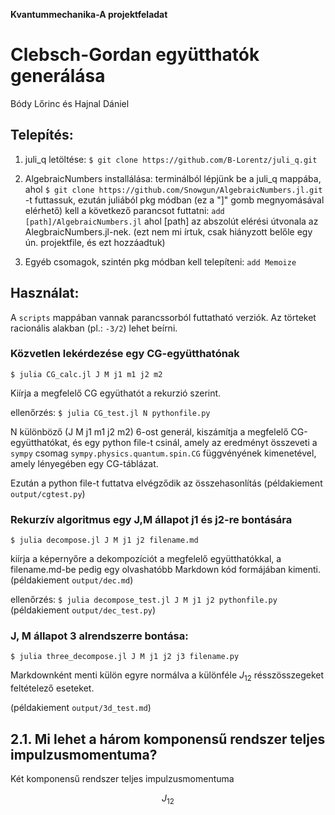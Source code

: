 **Kvantummechanika-A projektfeladat**
# Clebsch-Gordan együtthatók generálása

Bódy Lőrinc és Hajnal Dániel

## Telepítés:

1. juli_q letöltése: `$ git clone https://github.com/B-Lorentz/juli_q.git`

2. AlgebraicNumbers installálása: terminálból lépjünk be a juli_q mappába, ahol `$ git clone https://github.com/Snowgun/AlgebraicNumbers.jl.git` -t futtassuk, ezután juliából pkg módban (ez a "]" gomb megnyomásával elérhető) kell a következő parancsot futtatni: `add [path]/AlgebraicNumbers.jl`
ahol [path] az abszolút elérési útvonala az AlegbraicNumbers.jl-nek. (ezt nem mi írtuk, csak hiányzott belőle egy ún. projektfile, és ezt hozzáadtuk)

3. Egyéb csomagok, szintén pkg módban kell telepíteni: `add Memoize`

## Használat:

A `scripts` mappában vannak parancssorból futtatható verziók. Az törteket racionális alakban (pl.: `-3/2`) lehet beírni.

### Közvetlen lekérdezése egy CG-együtthatónak

`$ julia CG_calc.jl J M j1 m1 j2 m2`

Kiírja a megfelelő CG együthatót a rekurzió szerint.

ellenőrzés:
`$ julia CG_test.jl N pythonfile.py`

N különböző (J M j1 m1 j2 m2) 6-ost generál, kiszámítja a megfelelő CG-együtthatókat, és egy python file-t csinál, amely az eredményt összeveti a `sympy` csomag `sympy.physics.quantum.spin.CG` függvényének kimenetével, amely lényegében egy CG-táblázat.

Ezután a python file-t futtatva elvégződik az összehasonlítás (példakiement `output/cgtest.py`)

### Rekurzív algoritmus egy J,M állapot j1 és j2-re bontására

`$ julia decompose.jl J M j1 j2 filename.md`

kiírja a képernyőre a dekompozíciót a megfelelő együtthatókkal, a filename.md-be pedig egy olvashatóbb Markdown kód formájában kimenti. (példakiement `output/dec.md`)

ellenőrzés: 
`$ julia decompose_test.jl J M j1 j2 pythonfile.py`
(példakiement `output/dec_test.py`)

### J, M állapot 3 alrendszerre bontása:
`$ julia three_decompose.jl J M j1 j2 j3 filename.py`

Markdownként menti külön egyre normálva a különféle $J_{12}$ résszösszegeket feltételező eseteket.

(példakiement `output/3d_test.md`)

## 2.1. Mi lehet a három komponensű rendszer teljes impulzusmomentuma?

Két komponensű rendszer teljes impulzusmomentuma

$$J_{12}$$
